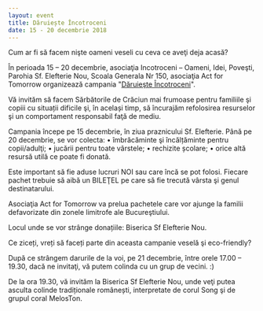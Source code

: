 ```yaml
---
layout: event
title: Dăruiește Încotroceni
date: 15 - 20 decembrie 2018
---
```


Cum ar fi să facem nişte oameni veseli cu ceva ce aveţi deja acasă?

În perioada 15 – 20 decembrie, asociaţia Incotroceni – Oameni, Idei, Poveşti, Parohia Sf. Elefterie Nou, Scoala Generala Nr 150, asociaţia Act for Tomorrow organizează campania "[Dăruieşte Încotroceni](https://www.facebook.com/events/848257132232474/)".

Vă invităm să facem Sărbătorile de Crăciun mai frumoase pentru familiile şi copiii cu situații dificile şi, în același timp, să încurajăm refolosirea resurselor şi un comportament responsabil faţă de mediu.

Campania începe pe 15 decembrie, în ziua praznicului Sf. Elefterie. Până pe 20 decembrie, se vor colecta:
•	îmbrăcăminte şi încălțăminte pentru copii/adulţi;
•	jucării pentru toate vârstele;
•	rechizite școlare;
•	orice altă resursă utilă ce poate fi donată.

Este important să fie aduse lucruri NOI sau care încă se pot folosi.
Fiecare pachet trebuie să aibă un BILEŢEL pe care să fie trecută vârsta şi genul destinatarului.

Asociaţia Act for Tomorrow va prelua pachetele care vor ajunge la familii defavorizate din zonele limitrofe ale Bucureştiului.

Locul unde se vor strânge donațiile: Biserica Sf Elefterie Nou.

Ce ziceți, vreți să faceți parte din aceasta campanie veselă şi eco-friendly?

După ce strângem darurile de la voi, pe 21 decembrie, între orele 17.00 – 19.30, dacă ne invitaţi, vă putem colinda cu un grup de vecini. :)

De la ora 19.30, vă invităm la Biserica Sf Elefterie Nou, unde veţi putea asculta colinde tradiționale românești, interpretate de corul Song şi de grupul coral MelosTon.
